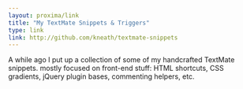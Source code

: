 ```yaml
---
layout: proxima/link
title: "My TextMate Snippets & Triggers"
type: link
link: http://github.com/kneath/textmate-snippets
---
```


A while ago I put up a collection of some of my handcrafted TextMate snippets. mostly focused on front-end stuff: HTML shortcuts, CSS gradients, jQuery plugin bases, commenting helpers, etc.
